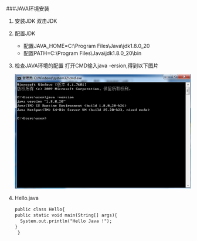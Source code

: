 ###JAVA环境安装

 1. 安装JDK
     双击JDK
     
 2. 配置JDK
     + 配置JAVA_HOME=C:\Program Files\Java\jdk1.8.0_20   
     + 配置PATH=C:\Program Files\Java\jdk1.8.0_20\bin
     
 3. 检查JAVA环境的配置
     打开CMD输入java -ersion,得到以下图片

    ![](1.1.png)

 4.  Hello.java

         public class Hello{
	     public static void main(String[] args){
		   System.out.println("Hello Java !");
	     }
          }
